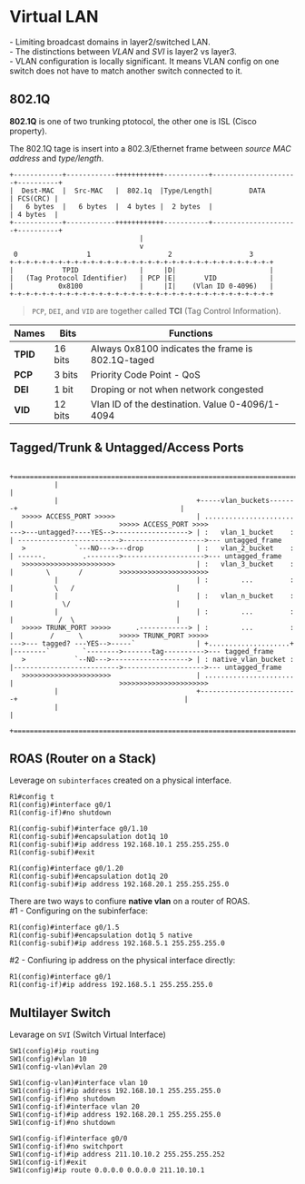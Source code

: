 # Virtual LAN
\- Limiting broadcast domains in layer2/switched LAN.  
\- The distinctions between _VLAN_ and _SVI_ is layer2 vs layer3.    
\- VLAN configuration is locally significant. It means VLAN config on one switch does not have to match another switch connected to it. 

## 802.1Q
**802.1Q** is one of two trunking ptotocol, the other one is ISL (Cisco property).

The 802.1Q tage is insert into a 802.3/Ethernet frame between _source MAC address_ and _type/length_.
```
+------------+------------++++++++++++-----------+---------------------+----------+
|  Dest-MAC  |  Src-MAC   |  802.1q  |Type/Length|         DATA        | FCS(CRC) |
|   6 bytes  |   6 bytes  |  4 bytes |  2 bytes  |                     | 4 bytes  |  
+------------+------------++++++++++++-----------+---------------------+----------+ 
                                |
                                v
 0                 1                   2                   3
+-+-+-+-+-+-+-+-+-+-+-+-+-+-+-+-+-+-+-+-+-+-+-+-+-+-+-+-+-+-+-+-+
|            TPID               |     |D|                       |
|   (Tag Protocol Identifier)   | PCP |E|       VID             |
|           0x8100              |     |I|    (Vlan ID 0-4096)   |
+-+-+-+-+-+-+-+-+-+-+-+-+-+-+-+-+-+-+-+-+-+-+-+-+-+-+-+-+-+-+-+-+
```
 > `PCP`, `DEI`, and `VID` are together called **TCI** (Tag Control Information).  

Names   | Bits    | Functions |
--------|---------|-----------|
**TPID**| 16 bits | Always 0x8100 indicates the frame is 802.1Q-taged |
**PCP** | 3 bits  | Priority Code Point - QoS |
**DEI** | 1 bit   | Droping or not when network congested |
**VID** | 12 bits | Vlan ID of the destination. Value 0-4096/1-4094 |

## Tagged/Trunk & Untagged/Access Ports
```text
           +=========================================================================SWITCH=====================+
           |                                                                                                    |
           |                                  +-----vlan_buckets-------+                                        |
   >>>>> ACCESS_PORT >>>>>                    | ...................... |                          >>>>> ACCESS_PORT >>>> 
--->---untagged?----YES-->------------------> | :   vlan_1_bucket    : | ------------------------->-------------------->--- untagged_frame
   >            `---NO--->---drop             | :   vlan_2_bucket    : | ------.         .-------->-------------------->--- untagged_frame
   >>>>>>>>>>>>>>>>>>>>>>>                    | :   vlan_3_bucket    : |        \       /         >>>>>>>>>>>>>>>>>>>>>> 
           |                                  | :        ...         : |          \   /                         |
           |                                  | :   vlan_n_bucket    : |            \/                          |
           |                                  | :        ...         : |           /  \                         |
   >>>>> TRUNK_PORT >>>>>      .------------> | :        ...         : |         /      \         >>>>> TRUNK_PORT >>>>> 
--->--- tagged? ---YES-->-----`               | +....................+ |--------`        `-------->-------tag---------->--- tagged_frame
   >            `--NO--->-------------------> | : native_vlan_bucket : |-------------------------->-------------------->--- untagged_frame
   >>>>>>>>>>>>>>>>>>>>>>                     | ...................... |                          >>>>>>>>>>>>>>>>>>>>>> 
           |                                  +------------------------+                                         |
           |                                                                                                     |
           +=====================================================================================================+
```

## ROAS (Router on a Stack)
Leverage on `subinterfaces` created on a physical interface. 
```
R1#config t
R1(config)#interface g0/1
R1(config-if)#no shutdown

R1(config-subif)#interface g0/1.10
R1(config-subif)#encapsulation dot1q 10
R1(config-subif)#ip address 192.168.10.1 255.255.255.0
R1(config-subif)#exit

R1(config)#interface g0/1.20
R1(config-subif)#encapsulation dot1q 20
R1(config-subif)#ip address 192.168.20.1 255.255.255.0
```
There are two ways to confiure **native vlan** on a router of ROAS.  
#1 - Configuring on the subinferface:
```
R1(config)#interface g0/1.5
R1(config-subif)#encapsulation dot1q 5 native
R1(config-subif)#ip address 192.168.5.1 255.255.255.0
```
#2 - Confiuring ip address on the physical interface directly:
```
R1(config)#interface g0/1
R1(config-if)#ip address 192.168.5.1 255.255.255.0
```

## Multilayer Switch
Levarage on `SVI` (Switch Virtual Interface)
```
SW1(config)#ip routing
SW1(config)#vlan 10
SW1(config-vlan)#vlan 20

SW1(config-vlan)#interface vlan 10
SW1(config-if)#ip address 192.168.10.1 255.255.255.0
SW1(config-if)#no shutdown
SW1(config-if)#interface vlan 20
SW1(config-if)#ip address 192.168.20.1 255.255.255.0
SW1(config-if)#no shutdown

SW1(config-if)#interface g0/0
SW1(config-if)#no switchport
SW1(config-if)#ip address 211.10.10.2 255.255.255.252
SW1(config-if)#exit
SW1(config)#ip route 0.0.0.0 0.0.0.0 211.10.10.1
```
